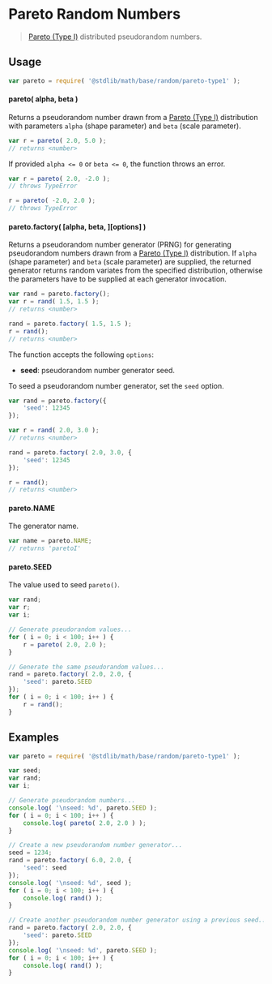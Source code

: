 # Pareto Random Numbers

> [Pareto (Type I)][pareto] distributed pseudorandom numbers.


<!-- <usage> -->

## Usage

``` javascript
var pareto = require( '@stdlib/math/base/random/pareto-type1' );
```

#### pareto( alpha, beta )

Returns a pseudorandom number drawn from a [Pareto (Type I)][pareto] distribution with parameters `alpha` (shape parameter) and `beta` (scale parameter).

``` javascript
var r = pareto( 2.0, 5.0 );
// returns <number>
```

If provided `alpha <= 0` or `beta <= 0`, the function throws an error.

``` javascript
var r = pareto( 2.0, -2.0 );
// throws TypeError

r = pareto( -2.0, 2.0 );
// throws TypeError
```

#### pareto.factory( \[alpha, beta, \]\[options\] )

Returns a pseudorandom number generator (PRNG) for generating pseudorandom numbers drawn from a [Pareto (Type I)][pareto] distribution. If `alpha` (shape parameter) and `beta` (scale parameter) are supplied, the returned generator returns random variates from the specified distribution, otherwise the parameters have to be supplied at each generator invocation.

``` javascript
var rand = pareto.factory();
var r = rand( 1.5, 1.5 );
// returns <number>

rand = pareto.factory( 1.5, 1.5 );
r = rand();
// returns <number>
```

The function accepts the following `options`:

* __seed__: pseudorandom number generator seed.

To seed a pseudorandom number generator, set the `seed` option.

``` javascript
var rand = pareto.factory({
    'seed': 12345
});

var r = rand( 2.0, 3.0 );
// returns <number>

rand = pareto.factory( 2.0, 3.0, {
    'seed': 12345
});

r = rand();
// returns <number>
```

#### pareto.NAME

The generator name.

``` javascript
var name = pareto.NAME;
// returns 'paretoI'
```

#### pareto.SEED

The value used to seed `pareto()`.

``` javascript
var rand;
var r;
var i;

// Generate pseudorandom values...
for ( i = 0; i < 100; i++ ) {
    r = pareto( 2.0, 2.0 );
}

// Generate the same pseudorandom values...
rand = pareto.factory( 2.0, 2.0, {
    'seed': pareto.SEED
});
for ( i = 0; i < 100; i++ ) {
    r = rand();
}
```

<!-- </usage> -->


<!-- <examples> -->

## Examples

``` javascript
var pareto = require( '@stdlib/math/base/random/pareto-type1' );

var seed;
var rand;
var i;

// Generate pseudorandom numbers...
console.log( '\nseed: %d', pareto.SEED );
for ( i = 0; i < 100; i++ ) {
    console.log( pareto( 2.0, 2.0 ) );
}

// Create a new pseudorandom number generator...
seed = 1234;
rand = pareto.factory( 6.0, 2.0, {
    'seed': seed
});
console.log( '\nseed: %d', seed );
for ( i = 0; i < 100; i++ ) {
    console.log( rand() );
}

// Create another pseudorandom number generator using a previous seed...
rand = pareto.factory( 2.0, 2.0, {
    'seed': pareto.SEED
});
console.log( '\nseed: %d', pareto.SEED );
for ( i = 0; i < 100; i++ ) {
    console.log( rand() );
}
```

<!-- </examples> -->


<!-- <links> -->

[pareto]: https://en.wikipedia.org/wiki/Pareto_distribution

<!-- </links> -->
